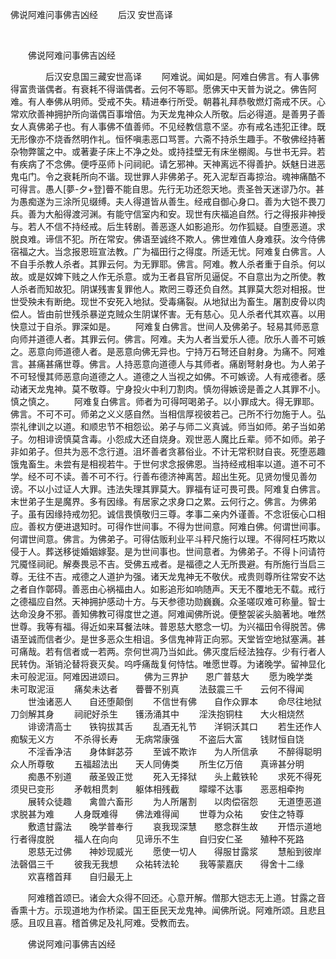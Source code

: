   佛说阿难问事佛吉凶经
                        　　后汉 安世高译

                        
        　      


　　佛说阿难问事佛吉凶经

　　　　后汉安息国三藏安世高译
　　阿难说。闻如是。阿难白佛言。有人事佛得富贵谐偶者。有衰耗不得谐偶者。云何不等耶。愿佛天中天普为说之。佛告阿难。有人奉佛从明师。受戒不失。精进奉行所受。朝暮礼拜恭敬燃灯斋戒不厌。心常欢欣善神拥护所向谐偶百事增倍。为天龙鬼神众人所敬。后必得道。是善男子善女人真佛弟子也。有人事佛不值善师。不见经教信意不坚。亦有戒名违犯正律。既无形像亦不烧香然明作礼。恒怀嗔恚恶口骂詈。六斋不持杀生趣手。不敬佛经持著杂物弊箧之中。或著妻子床上不净之处。或持挂壁无有床坐棚阁。与世书无异。若有疾病了不念佛。便呼巫师卜问祠祀。请乞邪神。天神离远不得善护。妖魅日进恶鬼屯门。令之衰耗所向不谐。现世罪人非佛弟子。死入泥犁百毒掠治。魂神痛酷不可得言。愚人[夢-夕+登]瞢不能自思。先行无功还怨天地。责圣咎天迷谬乃尔。甚为愚痴遂为三涂所见缀缚。夫人得道皆从善生。经戒自御心身口。善为大铠不畏刀兵。善为大船得渡河渊。有能守信室内和安。现世有庆福追自然。行之得报非神授与。若人不信不持经戒。后生转剧。善恶逐人如影追形。勿作狐疑。自堕恶道。求脱良难。谛信不犯。所在常安。佛语至诚终不欺人。佛世难值人身难获。汝今侍佛宿福之大。当念报恩班宣法教。广为福田行之得度。所适无忧。阿难复白佛言。人不自手杀教人杀者。其罪云何。为无罪耶。佛言。阿难。教人杀者重于自杀。何以故。或是奴婢下贱之人作无杀意。或为王者县官所见逼促。不自意出为之所使。教人杀者而知故犯。阴谋残害复罪他人。欺罔三尊还负自然。其罪莫大怨对相报。世世受殃未有断绝。现世不安死入地狱。受毒痛裂。从地狱出为畜生。屠割皮骨以肉偿人。皆由前世残杀暴逆克贼众生阴谋怀害。无有慈心。见人杀者代其欢喜。以用快意过于自杀。罪深如是。
　　阿难复白佛言。世间人及佛弟子。轻易其师恶意向师并道德人者。其罪云何。佛言。阿难。夫为人者当爱乐人德。欣乐人善不可嫉之。恶意向师道德人者。是恶意向佛无异也。宁持万石弩还自射身。为痛不。阿难言。甚痛甚痛世尊。佛言。人持恶意向道德人与其师者。痛剧弩射身也。为人弟子不可轻慢其师恶意向道德之人。道德之人当视之如佛。不可嫉谤。人有戒德者。感动诸天龙鬼神。莫不敬尊。宁身投火中利刀割肉。慎勿得嫉谤是善之人其罪不小。慎之慎之。
　　阿难复白佛言。师者为可得呵喝弟子。以小罪成大。得无罪耶。佛言。不可不可。师弟之义义感自然。当相信厚视彼若己。己所不行勿施于人。弘崇礼律训之以道。和顺忠节不相怨讼。弟子与师二义真诚。师当如师。弟子当如弟子。勿相诽谤慎莫含毒。小怨成大还自烧身。观世恶人魔比丘辈。师不如师。弟子非如弟子。但共为恶不念行道。沮坏善者贪慕俗业。不计无常积财自丧。死堕恶趣饿鬼畜生。未尝有是相视若牛。于世何求念报佛恩。当持经戒相率以道。道不可不学。经不可不读。善不可不行。行善布德济神离苦。超出生死。见贤勿慢见善勿谤。不以小过证人大罪。违法失理其罪莫大。罪福有证可畏可畏。阿难复白佛言。末世弟子生是魔界。多有因缘。有居家之求身口之累。云何行之。佛言。为佛弟子。虽有因缘持戒勿犯。诚信畏慎敬归三尊。孝事二亲内外谨善。不念诳佞心口相应。善权方便进退知时。可得作世间事。不得为世间意。阿难白佛。何谓世间事。何谓世间意。佛言。为佛弟子。可得估贩利业平斗秤尺施行以理。不得阿枉巧欺以侵于人。葬送移徙婚姻嫁娶。是为世间事也。世间意者。为佛弟子。不得卜问请符咒魇怪祠祀。解奏畏忌不吉。受佛五戒者。是福德之人无所畏避。有所施行当启三尊。无往不吉。戒德之人道护为强。诸天龙鬼神无不敬伏。戒贵则尊所往常安不达之者自作鄣碍。善恶由心祸福由人。如影追形如响随声。天无不覆地无不载。戒行之德福应自然。天神拥护感动十方。与天参德功勋巍巍。众圣嗟叹难可称量。智士达命没身不邪。善知佛教可得度世之道。阿难闻佛所说。便整袈裟头脑著地。唯然世尊。我等有福。得近如来耳餐法味。普恩慈大愍念一切。为兴福田令得脱苦。佛语至诚而信者少。是世多恶众生相诅。多信鬼神背正向邪。天堂皆空地狱塞满。甚可痛哉。若有信者或一若两。奈何世凋乃当如此。佛灭度后经法独存。少有行者人民转伪。渐销沦替将衰灭矣。呜呼痛哉复何恃怙。唯愿世尊。为诸晚学。留神显化未可般泥洹。阿难因进颂曰。
　　佛为三界护　　恩广普慈大
　　愿为晚学类　　未可取泥洹
　　痛矣未达者　　瞢瞢不别真
　　法鼓震三千　　云何不得闻
　　世浊诸恶人　　自还堕颠倒
　　不信世有佛　　自作众罪本
　　命尽往地狱　　刀剑解其身
　　祠祀好杀生　　镬汤涌其中
　　淫泆抱铜柱　　大火相烧然
　　诽谤清高士　　铁钩拔其舌
　　乱酒无礼节　　洋铜沃其口
　　若生还作人　　痴騃无义方
　　不杀得长寿　　无病常康强
　　不盗后大富　　钱财恒自饶
　　不淫香净洁　　身体鲜苾芬
　　至诚不欺诈　　为人所信承
　　不醉得聪明　　众人所尊敬
　　五福超法出　　天人同俦类
　　所生亿万倍　　真谛甚分明
　　痴愚不别道　　蔽圣毁正觉
　　死入无择狱　　头上戴铁轮
　　求死不得死　　须臾已变形
　　矛戟相贯刺　　躯体相残截
　　曚曚不达事　　恶恶相牵拘
　　展转众徒趣　　禽兽六畜形
　　为人所屠割　　以肉偿宿怨
　　无道堕恶道　　求脱甚为难
　　人身既难得　　佛法难得闻
　　世尊为众祐　　安住之特尊
　　敷遗甘露法　　晚学普奉行
　　哀我现深慧　　愍念群生故
　　开悟示道地　　行者得度脱
　　福人在向向　　见谛乐不生
　　自归安仁圣　　殖种不死路
　　恩慈无过佛　　神妙现威光
　　愿使一切人　　得服甘露浆
　　慧船到彼岸　　法磬倡三千
　　彼我无我想　　众祐转法轮
　　我等蒙嘉庆　　得舍十二缘
　　欢喜稽首拜　　自归最无上

　　阿难稽首颂已。诸会大众得不回还。心意开解。僧那大铠志无上道。甘露之音香熏十方。示现道地为作桥梁。国王臣民天龙鬼神。闻佛所说。阿难所颂。且悲且感。且叹且喜。稽首佛足及礼阿难。受教而去。

　　佛说阿难问事佛吉凶经


